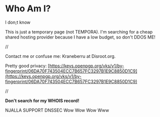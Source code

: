# Who Am I?
I don;t know

This is just a temporary page (not TEMPORA). I'm searching for a cheap shared hosting provider because I have a low budget, so don't DDOS ME!

//

Contact me or confuse me: Kraneberru at Disroot.org.

Pretty good privacy: [https://keys.openpgp.org/vks/v1/by-fingerprint/06DA70F743504ECC7B657FC3297B1E9C8850D1C9](https://keys.openpgp.org/vks/v1/by-fingerprint/06DA70F743504ECC7B657FC3297B1E9C8850D1C9)

//

__**Don't search for my WHOIS record!**__

NJALLA SUPPORT DNSSEC Wow Wow Wow Www
